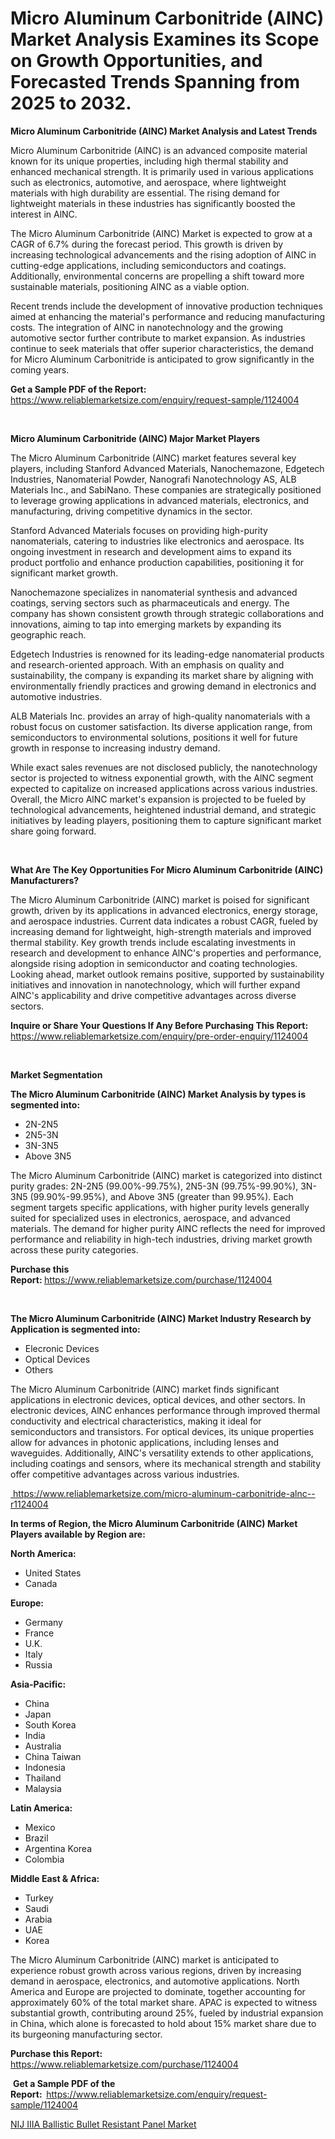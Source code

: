 <p><h1>Micro Aluminum Carbonitride (AlNC) Market Analysis Examines its Scope on Growth Opportunities, and Forecasted Trends Spanning from 2025 to 2032.</h1></p><p><strong>Micro Aluminum Carbonitride (AlNC) Market Analysis and Latest Trends</strong></p>
<p><p>Micro Aluminum Carbonitride (AlNC) is an advanced composite material known for its unique properties, including high thermal stability and enhanced mechanical strength. It is primarily used in various applications such as electronics, automotive, and aerospace, where lightweight materials with high durability are essential. The rising demand for lightweight materials in these industries has significantly boosted the interest in AlNC.</p><p>The Micro Aluminum Carbonitride (AlNC) Market is expected to grow at a CAGR of 6.7% during the forecast period. This growth is driven by increasing technological advancements and the rising adoption of AlNC in cutting-edge applications, including semiconductors and coatings. Additionally, environmental concerns are propelling a shift toward more sustainable materials, positioning AlNC as a viable option. </p><p>Recent trends include the development of innovative production techniques aimed at enhancing the material's performance and reducing manufacturing costs. The integration of AlNC in nanotechnology and the growing automotive sector further contribute to market expansion. As industries continue to seek materials that offer superior characteristics, the demand for Micro Aluminum Carbonitride is anticipated to grow significantly in the coming years.</p></p>
<p><strong>Get a Sample PDF of the Report:&nbsp;</strong> <a href="https://www.reliablemarketsize.com/enquiry/request-sample/1124004?utm_campaign=1197&utm_medium=2&utm_source=Github&utm_content=ia&utm_term=01022025&utm_id=micro-aluminum-carbonitride-alnc">https://www.reliablemarketsize.com/enquiry/request-sample/1124004</a></p>
<p>&nbsp;</p>
<p><strong>Micro Aluminum Carbonitride (AlNC) Major Market Players</strong></p>
<p><p>The Micro Aluminum Carbonitride (AlNC) market features several key players, including Stanford Advanced Materials, Nanochemazone, Edgetech Industries, Nanomaterial Powder, Nanografi Nanotechnology AS, ALB Materials Inc., and SabiNano. These companies are strategically positioned to leverage growing applications in advanced materials, electronics, and manufacturing, driving competitive dynamics in the sector.</p><p>Stanford Advanced Materials focuses on providing high-purity nanomaterials, catering to industries like electronics and aerospace. Its ongoing investment in research and development aims to expand its product portfolio and enhance production capabilities, positioning it for significant market growth.</p><p>Nanochemazone specializes in nanomaterial synthesis and advanced coatings, serving sectors such as pharmaceuticals and energy. The company has shown consistent growth through strategic collaborations and innovations, aiming to tap into emerging markets by expanding its geographic reach.</p><p>Edgetech Industries is renowned for its leading-edge nanomaterial products and research-oriented approach. With an emphasis on quality and sustainability, the company is expanding its market share by aligning with environmentally friendly practices and growing demand in electronics and automotive industries.</p><p>ALB Materials Inc. provides an array of high-quality nanomaterials with a robust focus on customer satisfaction. Its diverse application range, from semiconductors to environmental solutions, positions it well for future growth in response to increasing industry demand.</p><p>While exact sales revenues are not disclosed publicly, the nanotechnology sector is projected to witness exponential growth, with the AlNC segment expected to capitalize on increased applications across various industries. Overall, the Micro AlNC market's expansion is projected to be fueled by technological advancements, heightened industrial demand, and strategic initiatives by leading players, positioning them to capture significant market share going forward.</p></p>
<p>&nbsp;</p>
<p><strong>What Are The Key Opportunities For Micro Aluminum Carbonitride (AlNC) Manufacturers?</strong></p>
<p><p>The Micro Aluminum Carbonitride (AlNC) market is poised for significant growth, driven by its applications in advanced electronics, energy storage, and aerospace industries. Current data indicates a robust CAGR, fueled by increasing demand for lightweight, high-strength materials and improved thermal stability. Key growth trends include escalating investments in research and development to enhance AlNC's properties and performance, alongside rising adoption in semiconductor and coating technologies. Looking ahead, market outlook remains positive, supported by sustainability initiatives and innovation in nanotechnology, which will further expand AlNC's applicability and drive competitive advantages across diverse sectors.</p></p>
<p><strong>Inquire or Share Your Questions If Any Before Purchasing This Report:</strong> <a href="https://www.reliablemarketsize.com/enquiry/pre-order-enquiry/1124004?utm_campaign=1197&utm_medium=2&utm_source=Github&utm_content=ia&utm_term=01022025&utm_id=micro-aluminum-carbonitride-alnc">https://www.reliablemarketsize.com/enquiry/pre-order-enquiry/1124004</a></p>
<p>&nbsp;</p>
<p><strong>Market Segmentation</strong></p>
<p><strong>The Micro Aluminum Carbonitride (AlNC) Market Analysis by types is segmented into:</strong></p>
<p><ul><li>2N-2N5</li><li>2N5-3N</li><li>3N-3N5</li><li>Above 3N5</li></ul></p>
<p><p>The Micro Aluminum Carbonitride (AlNC) market is categorized into distinct purity grades: 2N-2N5 (99.00%-99.75%), 2N5-3N (99.75%-99.90%), 3N-3N5 (99.90%-99.95%), and Above 3N5 (greater than 99.95%). Each segment targets specific applications, with higher purity levels generally suited for specialized uses in electronics, aerospace, and advanced materials. The demand for higher purity AlNC reflects the need for improved performance and reliability in high-tech industries, driving market growth across these purity categories.</p></p>
<p><strong>Purchase this Report:&nbsp;</strong><a href="https://www.reliablemarketsize.com/purchase/1124004?utm_campaign=1197&utm_medium=2&utm_source=Github&utm_content=ia&utm_term=01022025&utm_id=micro-aluminum-carbonitride-alnc">https://www.reliablemarketsize.com/purchase/1124004</a></p>
<p>&nbsp;</p>
<p><strong>The Micro Aluminum Carbonitride (AlNC) Market Industry Research by Application is segmented into:</strong></p>
<p><ul><li>Elecronic Devices</li><li>Optical Devices</li><li>Others</li></ul></p>
<p><p>The Micro Aluminum Carbonitride (AlNC) market finds significant applications in electronic devices, optical devices, and other sectors. In electronic devices, AlNC enhances performance through improved thermal conductivity and electrical characteristics, making it ideal for semiconductors and transistors. For optical devices, its unique properties allow for advances in photonic applications, including lenses and waveguides. Additionally, AlNC's versatility extends to other applications, including coatings and sensors, where its mechanical strength and stability offer competitive advantages across various industries.</p></p>
<p><a href="https://www.reliablemarketsize.com/micro-aluminum-carbonitride-alnc--r1124004?utm_campaign=1197&utm_medium=2&utm_source=Github&utm_content=ia&utm_term=01022025&utm_id=micro-aluminum-carbonitride-alnc">&nbsp;https://www.reliablemarketsize.com/micro-aluminum-carbonitride-alnc--r1124004</a></p>
<p><strong>In terms of Region, the Micro Aluminum Carbonitride (AlNC) Market Players available by Region are:</strong></p>
<p>
    <p> <strong> North America: </strong>
        <ul>
            <li>United States</li>
            <li>Canada</li>
        </ul>
        </p> 
    <p> <strong> Europe: </strong>
        <ul>
            <li>Germany</li>
            <li>France</li>
            <li>U.K.</li>
            <li>Italy</li>
            <li>Russia</li>
        </ul>
        </p> 
    <p> <strong> Asia-Pacific: </strong>
        <ul>
            <li>China</li>
            <li>Japan</li>
            <li>South Korea</li>
            <li>India</li>
            <li>Australia</li>
            <li>China Taiwan</li>
            <li>Indonesia</li>
            <li>Thailand</li>
            <li>Malaysia</li>
        </ul>
        </p> 
    <p> <strong> Latin America: </strong>
        <ul>
            <li>Mexico</li>
            <li>Brazil</li>
            <li>Argentina Korea</li>
            <li>Colombia</li>
        </ul>
        </p> 
    <p> <strong> Middle East & Africa: </strong>
        <ul>
            <li>Turkey</li>
            <li>Saudi</li>
            <li>Arabia</li>
            <li>UAE</li>
            <li>Korea</li>
        </ul>
    </p>
    </p>
<p><p>The Micro Aluminum Carbonitride (AlNC) market is anticipated to experience robust growth across various regions, driven by increasing demand in aerospace, electronics, and automotive applications. North America and Europe are projected to dominate, together accounting for approximately 60% of the total market share. APAC is expected to witness substantial growth, contributing around 25%, fueled by industrial expansion in China, which alone is forecasted to hold about 15% market share due to its burgeoning manufacturing sector.</p></p>
<p><strong>Purchase this Report: </strong><a href="https://www.reliablemarketsize.com/purchase/1124004?utm_campaign=1197&utm_medium=2&utm_source=Github&utm_content=ia&utm_term=01022025&utm_id=micro-aluminum-carbonitride-alnc">https://www.reliablemarketsize.com/purchase/1124004</a></p>
<p>&nbsp;<strong>Get a Sample PDF of the Report:&nbsp;&nbsp;</strong><a href="https://www.reliablemarketsize.com/enquiry/request-sample/1124004?utm_campaign=1197&utm_medium=2&utm_source=Github&utm_content=ia&utm_term=01022025&utm_id=micro-aluminum-carbonitride-alnc">https://www.reliablemarketsize.com/enquiry/request-sample/1124004</a></p>
<p><strong></strong></p>
<p><p><a href="https://github.com/prosalinda88/Market-Research-Report-List-7/blob/main/nij-iiia-ballistic-bullet-resistant-panel-market.md?utm_campaign=1197&utm_medium=2&utm_source=Github&utm_content=ia&utm_term=01022025&utm_id=micro-aluminum-carbonitride-alnc">NIJ IIIA Ballistic Bullet Resistant Panel Market</a></p></p>